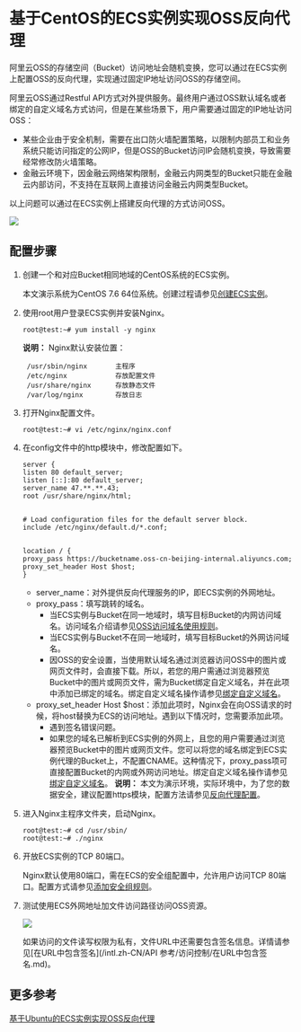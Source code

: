 # 基于CentOS的ECS实例实现OSS反向代理

阿里云OSS的存储空间（Bucket）访问地址会随机变换，您可以通过在ECS实例上配置OSS的反向代理，实现通过固定IP地址访问OSS的存储空间。

阿里云OSS通过Restful API方式对外提供服务。最终用户通过OSS默认域名或者绑定的自定义域名方式访问，但是在某些场景下，用户需要通过固定的IP地址访问OSS：

-   某些企业由于安全机制，需要在出口防火墙配置策略，以限制内部员工和业务系统只能访问指定的公网IP，但是OSS的Bucket访问IP会随机变换，导致需要经常修改防火墙策略。
-   金融云环境下，因金融云网络架构限制，金融云内网类型的Bucket只能在金融云内部访问，不支持在互联网上直接访问金融云内网类型Bucket。

以上问题可以通过在ECS实例上搭建反向代理的方式访问OSS。

![](https://static-aliyun-doc.oss-accelerate.aliyuncs.com/assets/img/zh-CN/1554449951/p38572.png)

## 配置步骤

1.  创建一个和对应Bucket相同地域的CentOS系统的ECS实例。

    本文演示系统为CentOS 7.6 64位系统。创建过程请参见[创建ECS实例]()。

2.  使用root用户登录ECS实例并安装Nginx。

    ```
    root@test:~# yum install -y nginx
    ```

    **说明：** Nginx默认安装位置：

    ```
     /usr/sbin/nginx       主程序 
     /etc/nginx            存放配置文件 
     /usr/share/nginx      存放静态文件 
     /var/log/nginx        存放日志
    ```

3.  打开Nginx配置文件。

    ```
    root@test:~# vi /etc/nginx/nginx.conf
    ```

4.  在config文件中的http模块中，修改配置如下。

    ```
    server {
    listen 80 default_server;
    listen [::]:80 default_server;
    server_name 47.**.**.43; 
    root /usr/share/nginx/html;
    
    
    # Load configuration files for the default server block.
    include /etc/nginx/default.d/*.conf;
    
    
    location / {
    proxy_pass https://bucketname.oss-cn-beijing-internal.aliyuncs.com; 
    proxy_set_header Host $host; 
    }
    ```

    -   server\_name：对外提供反向代理服务的IP，即ECS实例的外网地址。
    -   proxy\_pass：填写跳转的域名。
        -   当ECS实例与Bucket在同一地域时，填写目标Bucket的内网访问域名。访问域名介绍请参见[OSS访问域名使用规则](/intl.zh-CN/开发指南/访问域名（Endpoint）/OSS访问域名使用规则.md)。
        -   当ECS实例与Bucket不在同一地域时，填写目标Bucket的外网访问域名。
        -   因OSS的安全设置，当使用默认域名通过浏览器访问OSS中的图片或网页文件时，会直接下载。所以，若您的用户需通过浏览器预览Bucket中的图片或网页文件，需为Bucket绑定自定义域名，并在此项中添加已绑定的域名。绑定自定义域名操作请参见[绑定自定义域名](/intl.zh-CN/控制台用户指南/存储空间管理/管理域名/绑定自定义域名.md)。
    -   proxy\_set\_header Host $host：添加此项时，Nginx会在向OSS请求的时候，将host替换为ECS的访问地址。遇到以下情况时，您需要添加此项。
        -   遇到签名错误问题。
        -   如果您的域名已解析到ECS实例的外网上，且您的用户需要通过浏览器预览Bucket中的图片或网页文件。您可以将您的域名绑定到ECS实例代理的Bucket上，不配置CNAME。这种情况下，proxy\_pass项可直接配置Bucket的内网或外网访问地址。绑定自定义域名操作请参见[绑定自定义域名](/intl.zh-CN/控制台用户指南/存储空间管理/管理域名/绑定自定义域名.md)。
    **说明：** 本文为演示环境，实际环境中，为了您的数据安全，建议配置https模块，配置方法请参见[反向代理配置](https://www.alibabacloud.com/help/zh/faq-detail/39544.htm)。

5.  进入Nginx主程序文件夹，启动Nginx。

    ```
    root@test:~# cd /usr/sbin/
    root@test:~# ./nginx
    ```

6.  开放ECS实例的TCP 80端口。

    Nginx默认使用80端口，需在ECS的安全组配置中，允许用户访问TCP 80端口。配置方式请参见[添加安全组规则](/intl.zh-CN/安全/安全组/添加安全组规则.md)。

7.  测试使用ECS外网地址加文件访问路径访问OSS资源。

    ![](https://static-aliyun-doc.oss-accelerate.aliyuncs.com/assets/img/zh-CN/1554449951/p38588.png)

    如果访问的文件读写权限为私有，文件URL中还需要包含签名信息。详情请参见[在URL中包含签名](/intl.zh-CN/API 参考/访问控制/在URL中包含签名.md)。


## 更多参考

[基于Ubuntu的ECS实例实现OSS反向代理](/intl.zh-CN/最佳实践/使用ECS实例反向代理OSS/基于Ubuntu的ECS实例实现OSS反向代理.md)


